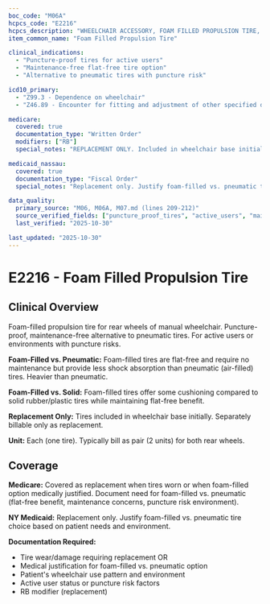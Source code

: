 ```yaml
---
boc_code: "M06A"
hcpcs_code: "E2216"
hcpcs_description: "WHEELCHAIR ACCESSORY, FOAM FILLED PROPULSION TIRE, ANY SIZE, EACH"
item_common_name: "Foam Filled Propulsion Tire"

clinical_indications:
  - "Puncture-proof tires for active users"
  - "Maintenance-free flat-free tire option"
  - "Alternative to pneumatic tires with puncture risk"

icd10_primary:
  - "Z99.3 - Dependence on wheelchair"
  - "Z46.89 - Encounter for fitting and adjustment of other specified devices"

medicare:
  covered: true
  documentation_type: "Written Order"
  modifiers: ["RB"]
  special_notes: "REPLACEMENT ONLY. Included in wheelchair base initially. Replacement only with RB modifier. Document need for foam-filled vs. pneumatic. Flat-free, no maintenance."

medicaid_nassau:
  covered: true
  documentation_type: "Fiscal Order"
  special_notes: "Replacement only. Justify foam-filled vs. pneumatic tire option."

data_quality:
  primary_source: "M06, M06A, M07.md (lines 209-212)"
  source_verified_fields: ["puncture_proof_tires", "active_users", "maintenance_free", "included_initially", "replacement_only", "rb_modifier"]
  last_verified: "2025-10-30"

last_updated: "2025-10-30"
---
```


# E2216 - Foam Filled Propulsion Tire

## Clinical Overview

Foam-filled propulsion tire for rear wheels of manual wheelchair. Puncture-proof, maintenance-free alternative to pneumatic tires. For active users or environments with puncture risks.

**Foam-Filled vs. Pneumatic:** Foam-filled tires are flat-free and require no maintenance but provide less shock absorption than pneumatic (air-filled) tires. Heavier than pneumatic.

**Foam-Filled vs. Solid:** Foam-filled tires offer some cushioning compared to solid rubber/plastic tires while maintaining flat-free benefit.

**Replacement Only:** Tires included in wheelchair base initially. Separately billable only as replacement.

**Unit:** Each (one tire). Typically bill as pair (2 units) for both rear wheels.

## Coverage

**Medicare:** Covered as replacement when tires worn or when foam-filled option medically justified. Document need for foam-filled vs. pneumatic (flat-free benefit, maintenance concerns, puncture risk environment).

**NY Medicaid:** Replacement only. Justify foam-filled vs. pneumatic tire choice based on patient needs and environment.

**Documentation Required:**
- Tire wear/damage requiring replacement OR
- Medical justification for foam-filled vs. pneumatic option
- Patient's wheelchair use pattern and environment
- Active user status or puncture risk factors
- RB modifier (replacement)
